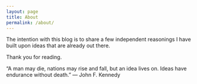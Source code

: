 ```yaml
---
layout: page
title: About
permalink: /about/
---
```


The intention with this blog is to share a few independent reasonings I have built upon ideas that are already out there.

Thank you for reading.

“A man may die, nations may rise and fall, but an idea lives on. Ideas have endurance without death.” ― John F. Kennedy
